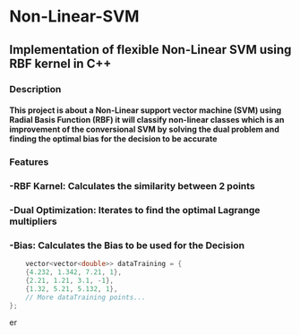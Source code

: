 # Non-Linear-SVM
## Implementation of flexible Non-Linear SVM using RBF kernel in C++

### Description
#### This project is about a Non-Linear support vector machine (SVM) using Radial Basis Function (RBF) it will classify non-linear classes which is an improvement of the conversional SVM by solving the dual problem and finding the optimal bias for the decision to be accurate  

### Features
###   -RBF Karnel: Calculates the similarity between 2 points
###   -Dual Optimization: Iterates to find the optimal Lagrange multipliers 
###   -Bias: Calculates the Bias to be used for the Decision


```cpp
	vector<vector<double>> dataTraining = {
    {4.232, 1.342, 7.21, 1},
    {2.21, 1.21, 3.1, -1},
    {1.32, 5.21, 5.132, 1},
    // More dataTraining points...
};
```


er
